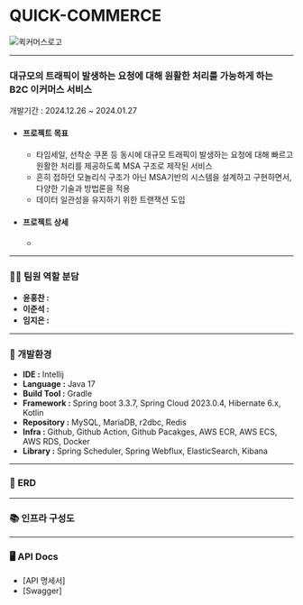 # QUICK-COMMERCE
![퀵커머스로고](https://github.com/user-attachments/assets/b1fd75bb-3038-4337-a9e8-3c8445d15e70)

----
### 대규모의 트래픽이 발생하는 요청에 대해 원활한 처리를 가능하게 하는 B2C 이커머스 서비스 ###
 개발기간 : 2024.12.26 ~ 2024.01.27
- #### 프로젝트 목표 ####
  - 타임세일, 선착순 쿠폰 등 동시에 대규모 트래픽이 발생하는 요청에 대해 빠르고 원활한 처리를 제공하도록 MSA 구조로 제작된 서비스
  - 흔히 접하던 모놀리식 구조가 아닌 MSA기반의 시스템을 설계하고 구현하면서, 다양한 기술과 방법론을 적용
  - 데이터 일관성을 유지하기 위한 트랜잭션 도입
- #### 프로젝트 상세 ####
  - 

----
### 👩‍💻 팀원 역할 분담 ###
 - **윤홍찬 :** 
 - **이준석 :** 
 - **임지은 :**
----
### 🔧 개발환경 ###
- **IDE :** Intellij
- **Language :** Java 17
- **Build Tool :** Gradle
- **Framework :** Spring boot 3.3.7, Spring Cloud 2023.0.4, Hibernate 6.x, Kotlin
- **Repository :** MySQL, MariaDB, r2dbc, Redis
- **Infra :** Github, Github Action, Github Pacakges, AWS ECR, AWS ECS, AWS RDS, Docker
- **Library :** Spring Scheduler, Spring Webflux, ElasticSearch, Kibana
----
### 📝 ERD ###


----
### 📚 인프라 구성도 ###


----
### 🖥️ API Docs ###
- [API 명세서]
- [Swagger]

